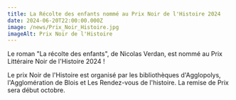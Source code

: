 ```yaml
---
title: La Récolte des enfants nommé au Prix Noir de l'Histoire 2024
date: 2024-06-20T22:00:00.000Z
image: /news/Prix_Noir_Histoire.jpg
imageAlt: Prix Noir de l'Histoire
---
```


Le roman "La récolte des enfants", de Nicolas Verdan, est nommé au Prix Littéraire Noir de l'Histoire 2024 ! 

Le prix Noir de l'Histoire est organisé par les bibliothèques d'Agglopolys, l'Agglomération de Blois et Les Rendez-vous de l'histoire. La remise de Prix sera début octobre.
